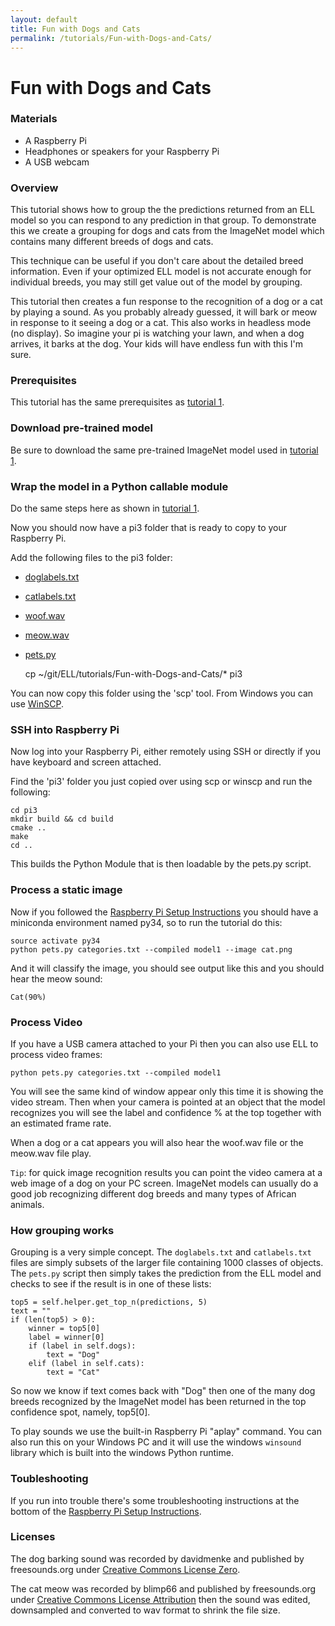```yaml
---
layout: default
title: Fun with Dogs and Cats
permalink: /tutorials/Fun-with-Dogs-and-Cats/
---
```

# Fun with Dogs and Cats

### Materials

* A Raspberry Pi
* Headphones or speakers for your Raspberry Pi
* A USB webcam

### Overview

This tutorial shows how to group the the predictions returned from an ELL model so you can
respond to any prediction in that group.  To demonstrate this we create a grouping for dogs
and cats from the ImageNet model which contains many different breeds of dogs and cats.

This technique can be useful if you don't care about the detailed breed information.  Even if
your optimized ELL model is not accurate enough for individual breeds, you may still get value out of the model by grouping.

This tutorial then creates a fun response to the recognition of a dog or a cat by playing a sound.  As you probably already guessed, it will bark or meow in response to it seeing a dog or a cat.  This also works in headless mode (no display).
So imagine your pi is watching your lawn, and when a dog arrives, it barks at the dog.
Your kids will have endless fun with this I'm sure.  

### Prerequisites

This tutorial has the same prerequisites as [tutorial 1](/ELL/tutorials/Getting-Started-with-Image-Classification-on-the-Raspberry-Pi/).

### Download pre-trained model

Be sure to download the same pre-trained ImageNet model used in [tutorial 1](/ELL/tutorials/Getting-Started-with-Image-Classification-on-the-Raspberry-Pi/).

### Wrap the model in a Python callable module

Do the same steps here as shown in [tutorial 1](/ELL/tutorials/Getting-Started-with-Image-Classification-on-the-Raspberry-Pi/).

Now you should now have a pi3 folder that is ready to copy to your Raspberry Pi.  

Add the following files to the pi3 folder:
- [doglabels.txt](/ELL/tutorials/Fun-with-Dogs-and-Cats/doglabels.txt)
- [catlabels.txt](/ELL/tutorials/Fun-with-Dogs-and-Cats/catlabels.txt)
- [woof.wav](/ELL/tutorials/Fun-with-Dogs-and-Cats/woof.wav)
- [meow.wav](/ELL/tutorials/Fun-with-Dogs-and-Cats/meow.wav)
- [pets.py](/ELL/tutorials/Fun-with-Dogs-and-Cats/pets.py)

    cp ~/git/ELL/tutorials/Fun-with-Dogs-and-Cats/* pi3

You can now copy this folder using the 'scp' tool.  From Windows you can use [WinSCP](https://winscp.net/eng/index.php).

### SSH into Raspberry Pi

Now log into your Raspberry Pi, either remotely using SSH or directly if you have keyboard and screen attached.

Find the 'pi3' folder you just copied over using scp or winscp and run the following:

````
cd pi3
mkdir build && cd build
cmake ..
make
cd ..
````

This builds the Python Module that is then loadable by the pets.py script.

### Process a static image 

Now if you followed the [Raspberry Pi Setup Instructions](/ELL/tutorials/Setting-Up-your-Raspberry-Pi) you should have a miniconda
environment named py34, so to run the tutorial do this:

````
source activate py34
python pets.py categories.txt --compiled model1 --image cat.png
````
And it will classify the image, you should see output like this and you should hear the meow sound:
````
Cat(90%)
````

### Process Video

If you have a USB camera attached to your Pi then you can also use ELL to process video frames:

````
python pets.py categories.txt --compiled model1
````

You will see the same kind of window appear only this time it is showing the video stream.
Then when your camera is pointed at an object that the model recognizes you will see the label and 
confidence % at the top together with an estimated frame rate.

When a dog or a cat appears you will also hear the woof.wav file or the meow.wav file play.

`Tip`: for quick image recognition results you can point the video camera at a web image of a dog 
on your PC screen.  ImageNet models can usually do a good job recognizing  different dog breeds and 
many types of African animals.

### How grouping works

Grouping is a very simple concept. The `doglabels.txt` and `catlabels.txt` files are simply
subsets of the larger file containing 1000 classes of objects.  The `pets.py` script then simply
takes the prediction from the ELL model and checks to see if the result is in one of these lists:
````
top5 = self.helper.get_top_n(predictions, 5)
text = ""
if (len(top5) > 0):
    winner = top5[0]
    label = winner[0]
    if (label in self.dogs):
        text = "Dog"
    elif (label in self.cats):
        text = "Cat"

````
So now we know if text comes back with "Dog" then one of the many dog breeds recognized by the
ImageNet model has been returned in the top confidence spot, namely, top5[0].

To play sounds we use the built-in Raspberry Pi "aplay" command.  You can also run this on
your Windows PC and it will use the windows `winsound` library which is built into the windows
Python runtime.

### Toubleshooting

If you run into trouble there's some troubleshooting instructions at the bottom of the 
[Raspberry Pi Setup Instructions](/ELL/tutorials/Setting-Up-your-Raspberry-Pi).


### Licenses

The dog barking sound was recorded by davidmenke and published by freesounds.org under
[Creative Commons License Zero](https://creativecommons.org/publicdomain/zero/1.0/).

The cat meow was recorded by blimp66 and published by freesounds.org under
[Creative Commons License Attribution](https://creativecommons.org/licenses/by/3.0/)
then the sound was edited, downsampled and converted to wav format to shrink the file size.